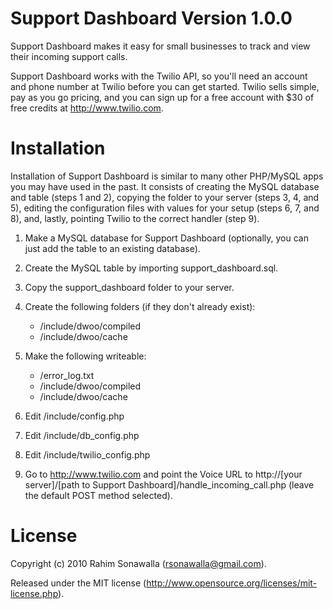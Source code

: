 Support Dashboard Version 1.0.0
===============================

Support Dashboard makes it easy for small businesses to track and view their
incoming support calls.

Support Dashboard works with the Twilio API, so you'll need an account and
phone number at Twilio before you can get started. Twilio sells simple, pay as
you go pricing, and you can sign up for a free account with $30 of free credits
at http://www.twilio.com.

Installation
============

Installation of Support Dashboard is similar to many other PHP/MySQL apps you
may have used in the past. It consists of creating the MySQL database and table
(steps 1 and 2), copying the folder to your server (steps 3, 4, and 5), editing
the configuration files with values for your setup (steps 6, 7, and 8), and, 
lastly, pointing Twilio to the correct handler (step 9).

1. Make a MySQL database for Support Dashboard (optionally, you can just add
   the table to an existing database).

2. Create the MySQL table by importing support_dashboard.sql.

3. Copy the support_dashboard folder to your server.

4. Create the following folders (if they don't already exist):

	- /include/dwoo/compiled
	- /include/dwoo/cache 

5. Make the following writeable:

	- /error_log.txt
	- /include/dwoo/compiled
	- /include/dwoo/cache

6. Edit /include/config.php

7. Edit /include/db_config.php

8. Edit /include/twilio_config.php

9. Go to http://www.twilio.com and point the Voice URL to
   http://[your server]/[path to Support Dashboard]/handle_incoming_call.php
   (leave the default POST method selected).

License
=======
Copyright (c) 2010 Rahim Sonawalla (rsonawalla@gmail.com).

Released under the MIT license (http://www.opensource.org/licenses/mit-license.php).

